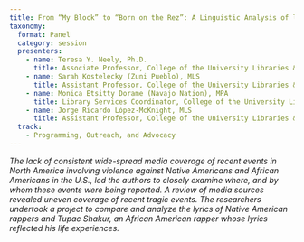```yaml
---
title: From “My Block” to “Born on the Rez”: A Linguistic Analysis of lyrics by 2Pac, Frank Waln, Litefoot, Nataanii Means, and Night Shield
taxonomy:
  format: Panel
  category: session
  presenters:
    - name: Teresa Y. Neely, Ph.D.
	  title: Associate Professor, College of the University Libraries & Learning Sciences
	- name: Sarah Kostelecky (Zuni Pueblo), MLS
	  title: Assistant Professor, College of the University Libraries & Learning Sciences 
	- name: Monica Etsitty Dorame (Navajo Nation), MPA
	  title: Library Services Coordinator, College of the University Libraries & Learning Sciences 
	- name: Jorge Ricardo López-McKnight, MLS
	  title: Assistant Professor, College of the University Libraries & Learning Sciences
  track: 
	- Programming, Outreach, and Advocacy
---
```

_The lack of consistent wide-spread media coverage of recent events in North America involving violence against Native Americans and African Americans in the U.S., led the authors to closely examine where, and by whom these events were being reported.  A review of media sources revealed uneven coverage of recent tragic events. The researchers undertook a project to compare and analyze the lyrics of Native American rappers and Tupac Shakur, an African American rapper whose lyrics reflected his life experiences._
